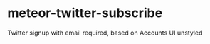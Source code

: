 meteor-twitter-subscribe
========================

Twitter signup with email required, based on Accounts UI unstyled
